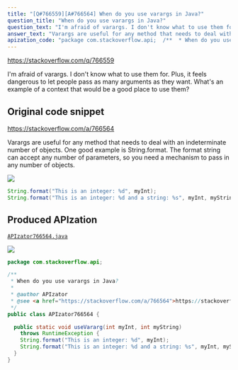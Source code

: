 ```yaml
---
title: "[Q#766559][A#766564] When do you use varargs in Java?"
question_title: "When do you use varargs in Java?"
question_text: "I'm afraid of varargs. I don't know what to use them for. Plus, it feels dangerous to let people pass as many arguments as they want. What's an example of a context that would be a good place to use them?"
answer_text: "Varargs are useful for any method that needs to deal with an indeterminate number of objects.  One good example is String.format.  The format string can accept any number of parameters, so you need a mechanism to pass in any number of objects."
apization_code: "package com.stackoverflow.api;  /**  * When do you use varargs in Java?  *  * @author APIzator  * @see <a href=\"https://stackoverflow.com/a/766564\">https://stackoverflow.com/a/766564</a>  */ public class APIzator766564 {    public static void useVararg(int myInt, int myString)     throws RuntimeException {     String.format(\"This is an integer: %d\", myInt);     String.format(\"This is an integer: %d and a string: %s\", myInt, myString);   } }"
---
```


https://stackoverflow.com/q/766559

I&#x27;m afraid of varargs. I don&#x27;t know what to use them for.
Plus, it feels dangerous to let people pass as many arguments as they want.
What&#x27;s an example of a context that would be a good place to use them?



## Original code snippet

https://stackoverflow.com/a/766564

Varargs are useful for any method that needs to deal with an indeterminate number of objects.  One good example is String.format.  The format string can accept any number of parameters, so you need a mechanism to pass in any number of objects.

<div class="code-logo"><img src="/stackoverflow.png" /></div>

```java
String.format("This is an integer: %d", myInt);
String.format("This is an integer: %d and a string: %s", myInt, myString);
```

## Produced APIzation

[`APIzator766564.java`](https://github.com/pasqualesalza/apization-temp-data/raw/master/search/APIzator766564.java)

<div class="code-logo"><img src="/apizator.png" /></div>

```java
package com.stackoverflow.api;

/**
 * When do you use varargs in Java?
 *
 * @author APIzator
 * @see <a href="https://stackoverflow.com/a/766564">https://stackoverflow.com/a/766564</a>
 */
public class APIzator766564 {

  public static void useVararg(int myInt, int myString)
    throws RuntimeException {
    String.format("This is an integer: %d", myInt);
    String.format("This is an integer: %d and a string: %s", myInt, myString);
  }
}

```